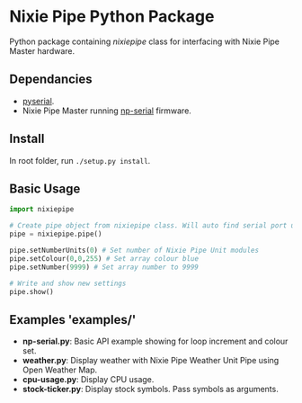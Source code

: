 # Nixie Pipe Python Package

Python package containing *nixiepipe* class for interfacing with Nixie Pipe
Master hardware.

## Dependancies

* [pyserial](https://github.com/pyserial/pyserial).
* Nixie Pipe Master running [np-serial](https://github.com/tuna-f1sh/NixiePipe/tree/master/firmware/np-serial) firmware.

## Install

In root folder, run  `./setup.py install`.

## Basic Usage

```python
import nixiepipe

# Create pipe object from nixiepipe class. Will auto find serial port using device descriptor
pipe = nixiepipe.pipe() 

pipe.setNumberUnits(0) # Set number of Nixie Pipe Unit modules
pipe.setColour(0,0,255) # Set array colour blue
pipe.setNumber(9999) # Set array number to 9999

# Write and show new settings
pipe.show()
```

## Examples 'examples/'

* **np-serial.py**: Basic API example showing for loop increment and colour
  set.
* **weather.py**: Display weather with Nixie Pipe Weather Unit Pipe using Open
  Weather Map.
* **cpu-usage.py**: Display CPU usage.
* **stock-ticker.py**: Display stock symbols. Pass symbols as arguments.

